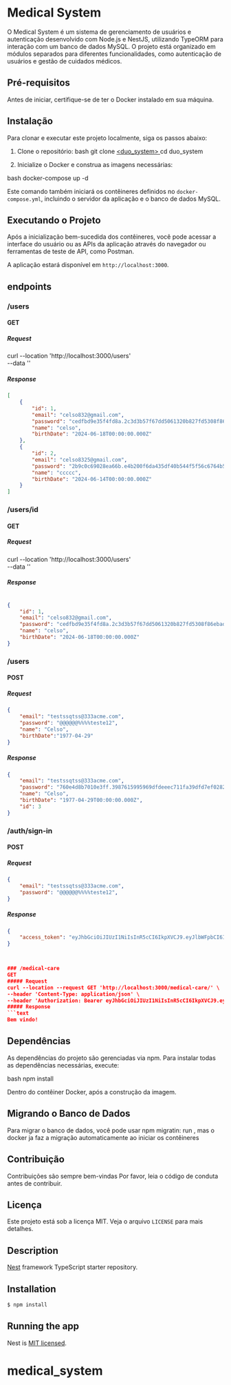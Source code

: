 # Medical System

O Medical System é um sistema de gerenciamento de usuários e autenticação desenvolvido com Node.js e NestJS, utilizando TypeORM para interação com um banco de dados MySQL. O projeto está organizado em módulos separados para diferentes funcionalidades, como autenticação de usuários e gestão de cuidados médicos.

## Pré-requisitos

Antes de iniciar, certifique-se de ter o Docker instalado em sua máquina.

## Instalação

Para clonar e executar este projeto localmente, siga os passos abaixo:

1. Clone o repositório:
bash git clone [<duo_system> ](https://github.com/celcito/medical_system.git)cd duo_system


3. Inicialize o Docker e construa as imagens necessárias:

bash docker-compose up -d


Este comando também iniciará os contêineres definidos no `docker-compose.yml`, incluindo o servidor da aplicação e o banco de dados MySQL.

## Executando o Projeto

Após a inicialização bem-sucedida dos contêineres, você pode acessar a interface do usuário ou as APIs da aplicação através do navegador ou ferramentas de teste de API, como Postman.

A aplicação estará disponível em `http://localhost:3000`.


## endpoints

### /users
#### GET
##### Request
curl --location 'http://localhost:3000/users' \
--data ''
##### Response
```json
[
    {
        "id": 1,
        "email": "celso832@gmail.com",
        "password": "cedfbd9e35f4fd8a.2c3d3b57f67dd5061320b827fd5308f86ebad55cebb3e642f7a1fa1b09b440a1",
        "name": "celso",
        "birthDate": "2024-06-18T00:00:00.000Z"
    },
    {
        "id": 2,
        "email": "celso8325@gmail.com",
        "password": "2b9c0c69028ea66b.e4b200f6da435df40b544f5f56c6764b53b19e485656a6ff87d175c4817430d7",
        "name": "ccccc",
        "birthDate": "2024-06-14T00:00:00.000Z"
    }
]
```

### /users/id
#### GET
##### Request
curl --location 'http://localhost:3000/users' \
--data ''
##### Response
```json

{
    "id": 1,
    "email": "celso832@gmail.com",
    "password": "cedfbd9e35f4fd8a.2c3d3b57f67dd5061320b827fd5308f86ebad55cebb3e642f7a1fa1b09b440a1",
    "name": "celso",
    "birthDate": "2024-06-18T00:00:00.000Z"
}

```



### /users
#### POST
##### Request
```json
{
    "email": "testssqtss@333acme.com",
    "password": "@@@@@@%%%%teste12",
    "name": "Celso",
    "birthDate":"1977-04-29"
}
```
##### Response
```json
{
    "email": "testssqtss@333acme.com",
    "password": "760e4d8b7010e3ff.3987615995969dfdeeec711fa39dfd7ef02827c83a8c283c28454685d3d864d2",
    "name": "Celso",
    "birthDate": "1977-04-29T00:00:00.000Z",
    "id": 3
}

```

### /auth/sign-in
#### POST
##### Request
```json
{
    "email": "testssqtss@333acme.com",
    "password": "@@@@@@%%%%teste12",
}
```
##### Response
```json
{
    "access_token": "eyJhbGciOiJIUzI1NiIsInR5cCI6IkpXVCJ9.eyJlbWFpbCI6ImNlbHNvODMyQGdtYWlsLmNvbSIsInN1YiI6MSwiaWF0IjoxNzE3Njg5ODE5LCJleHAiOjE3MTc2OTM0MTl9.XY3I9Xulne-Fl7Aap1IEp2R4SgiL2sTw72oW3Rzpisg"
}



### /medical-care
GET
##### Request
curl --location --request GET 'http://localhost:3000/medical-care/' \
--header 'Content-Type: application/json' \
--header 'Authorization: Bearer eyJhbGciOiJIUzI1NiIsInR5cCI6IkpXVCJ9.eyJlbWFpbCI6ImNlbHNvODMyQGdtYWlsLmNvbSIsInN1YiI6MSwiaWF0IjoxNzE3NjgzMzkxLCJleHAiOjE3MTc2ODY5OTF9.W2AYfJA7OTYEUGpTyeMWmvORUv4ZQiuYI2HOaEAKOLA'
##### Response
```text
Bem vindo!

```

## Dependências

As dependências do projeto são gerenciadas via npm. Para instalar todas as dependências necessárias, execute:

bash npm install


Dentro do contêiner Docker, após a construção da imagem.

## Migrando o Banco de Dados

Para migrar o banco de dados, você pode usar npm migratin: run , mas o docker ja faz a migração automaticamente ao iniciar os contêineres
## Contribuição

Contribuições são sempre bem-vindas Por favor, leia o código de conduta antes de contribuir.

## Licença

Este projeto está sob a licença MIT. Veja o arquivo `LICENSE` para mais detalhes.

## Description

[Nest](https://github.com/nestjs/nest) framework TypeScript starter repository.

## Installation

```bash
$ npm install
```

## Running the app


Nest is [MIT licensed](LICENSE).
# medical_system
